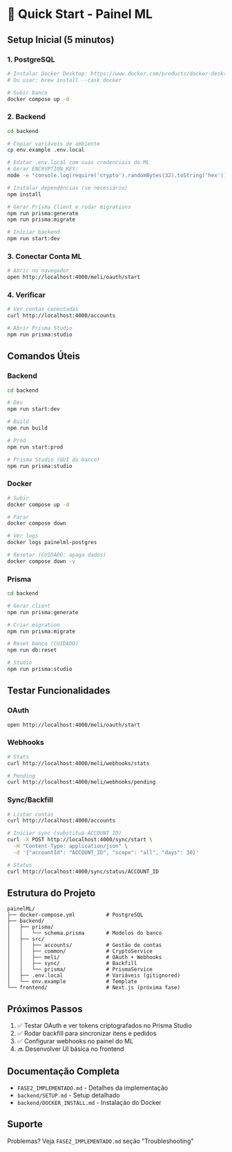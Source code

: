 # 🚀 Quick Start - Painel ML

## Setup Inicial (5 minutos)

### 1. PostgreSQL
```bash
# Instalar Docker Desktop: https://www.docker.com/products/docker-desktop/
# Ou usar: brew install --cask docker

# Subir banco
docker compose up -d
```

### 2. Backend
```bash
cd backend

# Copiar variáveis de ambiente
cp env.example .env.local

# Editar .env.local com suas credenciais do ML
# Gerar ENCRYPTION_KEY:
node -e "console.log(require('crypto').randomBytes(32).toString('hex'))"

# Instalar dependências (se necessário)
npm install

# Gerar Prisma Client e rodar migrations
npm run prisma:generate
npm run prisma:migrate

# Iniciar backend
npm run start:dev
```

### 3. Conectar Conta ML
```bash
# Abrir no navegador
open http://localhost:4000/meli/oauth/start
```

### 4. Verificar
```bash
# Ver contas conectadas
curl http://localhost:4000/accounts

# Abrir Prisma Studio
npm run prisma:studio
```

## Comandos Úteis

### Backend
```bash
cd backend

# Dev
npm run start:dev

# Build
npm run build

# Prod
npm run start:prod

# Prisma Studio (GUI do banco)
npm run prisma:studio
```

### Docker
```bash
# Subir
docker compose up -d

# Parar
docker compose down

# Ver logs
docker logs painelml-postgres

# Resetar (CUIDADO: apaga dados)
docker compose down -v
```

### Prisma
```bash
cd backend

# Gerar client
npm run prisma:generate

# Criar migration
npm run prisma:migrate

# Reset banco (CUIDADO)
npm run db:reset

# Studio
npm run prisma:studio
```

## Testar Funcionalidades

### OAuth
```bash
open http://localhost:4000/meli/oauth/start
```

### Webhooks
```bash
# Stats
curl http://localhost:4000/meli/webhooks/stats

# Pending
curl http://localhost:4000/meli/webhooks/pending
```

### Sync/Backfill
```bash
# Listar contas
curl http://localhost:4000/accounts

# Iniciar sync (substitua ACCOUNT_ID)
curl -X POST http://localhost:4000/sync/start \
  -H "Content-Type: application/json" \
  -d '{"accountId": "ACCOUNT_ID", "scope": "all", "days": 30}'

# Status
curl http://localhost:4000/sync/status/ACCOUNT_ID
```

## Estrutura do Projeto

```
painelML/
├── docker-compose.yml          # PostgreSQL
├── backend/
│   ├── prisma/
│   │   └── schema.prisma       # Modelos do banco
│   ├── src/
│   │   ├── accounts/           # Gestão de contas
│   │   ├── common/             # CryptoService
│   │   ├── meli/               # OAuth + Webhooks
│   │   ├── sync/               # Backfill
│   │   └── prisma/             # PrismaService
│   ├── .env.local              # Variáveis (gitignored)
│   └── env.example             # Template
└── frontend/                   # Next.js (próxima fase)
```

## Próximos Passos

1. ✅ Testar OAuth e ver tokens criptografados no Prisma Studio
2. ✅ Rodar backfill para sincronizar itens e pedidos
3. ✅ Configurar webhooks no painel do ML
4. 🔜 Desenvolver UI básica no frontend

## Documentação Completa

- `FASE2_IMPLEMENTADO.md` - Detalhes da implementação
- `backend/SETUP.md` - Setup detalhado
- `backend/DOCKER_INSTALL.md` - Instalação do Docker

## Suporte

Problemas? Veja `FASE2_IMPLEMENTADO.md` seção "Troubleshooting"
